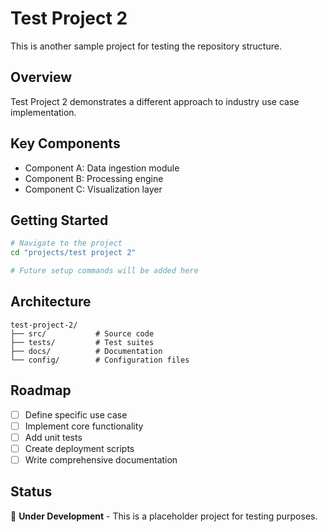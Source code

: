 # Test Project 2

This is another sample project for testing the repository structure.

## Overview

Test Project 2 demonstrates a different approach to industry use case implementation.

## Key Components

- Component A: Data ingestion module
- Component B: Processing engine
- Component C: Visualization layer

## Getting Started

```bash
# Navigate to the project
cd "projects/test project 2"

# Future setup commands will be added here
```

## Architecture

```
test-project-2/
├── src/           # Source code
├── tests/         # Test suites
├── docs/          # Documentation
└── config/        # Configuration files
```

## Roadmap

- [ ] Define specific use case
- [ ] Implement core functionality
- [ ] Add unit tests
- [ ] Create deployment scripts
- [ ] Write comprehensive documentation

## Status

🚧 **Under Development** - This is a placeholder project for testing purposes. 
